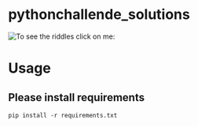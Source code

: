 # pythonchallende_solutions

![To see the riddles click on me](http://www.pythonchallenge.com/):

# Usage
## Please install requirements
```
pip install -r requirements.txt
```
